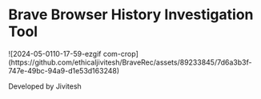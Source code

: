 <h1>Brave Browser History Investigation Tool</h1>
![2024-05-0110-17-59-ezgif com-crop](https://github.com/ethicaljivitesh/BraveRec/assets/89233845/7d6a3b3f-747e-49bc-94a9-d1e53d163248) 
<p>Developed by Jivitesh</p>
